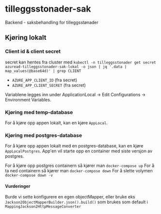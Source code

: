 # tilleggsstonader-sak

Backend - saksbehandling for tilleggsstønader

## Kjøring lokalt

### Client id & client secret
secret kan hentes fra cluster med
`kubectl -n tilleggsstonader get secret azuread-tilleggsstonader-sak-lokal -o json | jq '.data | map_values(@base64d)' | grep CLIENT`

* `AZURE_APP_CLIENT_ID` (fra secret)
* `AZURE_APP_CLIENT_SECRET` (fra secret)

Variablene legges inn under ApplicationLocal -> Edit Configurations -> Environment Variables.

### Kjøring med temp-database
For å kjøre opp appen lokalt, kan en kjøre `AppLocal`.

### Kjøring med postgres-database
For å kjøre opp appen lokalt med en postgres-database, kan en kjøre `AppLocalPostgres`.
App'en vil starte opp en container med siste versjon av postgres.

For å kjøre opp postgres containern så kjører man `docker-compose up`
For å ta ned containern så kjører man `docker-compose down`
For å slette volymen `docker-compose down -v`


#### Vurderinger
Burde vi sette konfigurere en egen objectMapper, eller bruke eks `Jackson2ObjectMapperBuilder.json().build()` 
som brukes som default i `MappingJackson2HttpMessageConverter`